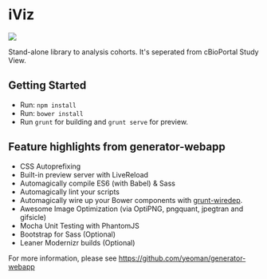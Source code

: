 # iViz
<a href="https://codeclimate.com/github/cBioPortal/iViz"><img src="https://codeclimate.com/github/cBioPortal/iViz/badges/gpa.svg" /></a>

Stand-alone library to analysis cohorts. It's seperated from cBioPortal Study View.


## Getting Started

- Run: `npm install`
- Run: `bower install`
- Run `grunt` for building and `grunt serve` for preview.

## Feature highlights from generator-webapp

* CSS Autoprefixing
* Built-in preview server with LiveReload
* Automagically compile ES6 (with Babel) & Sass
* Automagically lint your scripts
* Automagically wire up your Bower components with [grunt-wiredep](#third-party-dependencies).
* Awesome Image Optimization (via OptiPNG, pngquant, jpegtran and gifsicle)
* Mocha Unit Testing with PhantomJS
* Bootstrap for Sass (Optional)
* Leaner Modernizr builds (Optional)

For more information, please see https://github.com/yeoman/generator-webapp
